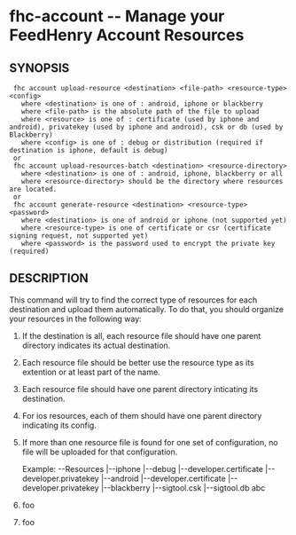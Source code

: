 fhc-account -- Manage your FeedHenry Account Resources
======================================================

## SYNOPSIS

     fhc account upload-resource <destination> <file-path> <resource-type> <config>
       where <destination> is one of : android, iphone or blackberry
       where <file-path> is the absolute path of the file to upload
       where <resource> is one of : certificate (used by iphone and android), privatekey (used by iphone and android), csk or db (used by Blackberry)
       where <config> is one of : debug or distribution (required if destination is iphone, default is debug)
     or
     fhc account upload-resources-batch <destination> <resource-directory>
       where <destination> is one of : android, iphone, blackberry or all
       where <resource-directory> should be the directory where resources are located.
     or 
     fhc account generate-resource <destination> <resource-type> <password>
       where <destination> is one of android or iphone (not supported yet)
       where <resource-type> is one of certificate or csr (certificate signing request, not supported yet)
       where <password> is the password used to encrypt the private key (required)    
  
## DESCRIPTION

This command will try to find the correct type of resources for each destination and upload them automatically. 
To do that, you should organize your resources in the following way: 
 1. If the destination is all, each resource file should have one parent directory indicates its actual destination.
 2. Each resource file should be better use the resource type as its extention or at least part of the name.
 3. Each resource file should have one parent directory inticating its destination.
 4. For ios resources, each of them should have one parent directory indicating its config.
 5. If more than one resource file is found for one set of configuration, no file will be uploaded for that configuration.

    Example:
    --Resources
     |--iphone
       |--debug
         |--developer.certificate
         |--developer.privatekey
     |--android
       |--developer.certificate
       |--developer.privatekey
     |--blackberry
       |--sigtool.csk
       |--sigtool.db
abc

 6. foo
 7. foo

